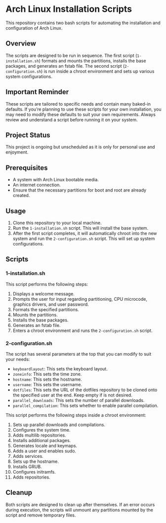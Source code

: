 # Arch Linux Installation Scripts

This repository contains two bash scripts for automating the installation and configuration of Arch Linux.

## Overview

The scripts are designed to be run in sequence. The first script (`1-installation.sh`) formats and mounts the partitions, installs the base packages, and generates an fstab file. The second script (`2-configuration.sh`) is run inside a chroot environment and sets up various system configurations.

## Important Reminder
These scripts are tailored to specific needs and contain many baked-in defaults. If you’re planning to use these scripts for your own installation, you may need to modify these defaults to suit your own requirements. Always review and understand a script before running it on your system.

## Project Status
This project is ongoing but unscheduled as it is only for personal use and enjoyment.

## Prerequisites
- A system with Arch Linux bootable media.
- An internet connection.
- Ensure that the necessary partitions for boot and root are already created.

## Usage

1. Clone this repository to your local machine.
2. Run the `1-installation.sh` script. This will install the base system.
3. After the first script completes, it will automatically chroot into the new system and run the `2-configuration.sh` script. This will set up system configurations.

## Scripts

### 1-installation.sh

This script performs the following steps:

1. Displays a welcome message.
2. Prompts the user for input regarding partitioning, CPU microcode, graphics drivers, and user password.
3. Formats the specified partitions.
4. Mounts the partitions.
5. Installs the base packages.
6. Generates an fstab file.
7. Enters a chroot environment and runs the `2-configuration.sh` script.

### 2-configuration.sh

The script has several parameters at the top that you can modify to suit your needs:

- `keyboardlayout`: This sets the keyboard layout.
- `zoneinfo`: This sets the time zone.
- `hostname`: This sets the hostname.
- `username`: This sets the username.
- `dotfiles`: This sets the URL of the dotfiles repository to be cloned onto the specified user at the end. Keep empty if is not desired.
- `parallel_downloads`: This sets the number of parallel downloads.
- `parallel_compilation`: This sets whether to enable parallel compilation.

This script performs the following steps inside a chroot environment:

1. Sets up parallel downloads and compilations.
2. Configures the system time.
3. Adds multilib repositories.
4. Installs additional packages.
5. Generates locale and keymaps.
6. Adds a user and enables sudo.
7. Adds services.
8. Sets up the hostname.
9. Installs GRUB.
10. Configures initramfs.
11. Adds repositories.


## Cleanup

Both scripts are designed to clean up after themselves. If an error occurs during execution, the scripts will unmount any partitions mounted by the script and remove temporary files.

